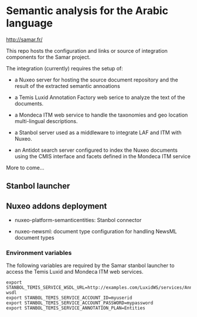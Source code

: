 # Semantic analysis for the Arabic language

http://samar.fr/

This repo hosts the configuration and links or source of integration
components for the Samar project.

The integration (currently) requires the setup of:

* a Nuxeo server for hosting the source document repository and the result of
  the extracted semantic annoations

* a Temis Luxid Annotation Factory web serice to analyze the text of the
  documents.

* a Mondeca ITM web service to handle the taxonomies and geo location
  multi-lingual descriptions.

* a Stanbol server used as a middleware to integrate LAF and ITM with Nuxeo.

* an Antidot search server configured to index the Nuxeo documents using the
  CMIS interface and facets defined in the Mondeca ITM service

More to come...


## Stanbol launcher

## Nuxeo addons deployment

* nuxeo-platform-semanticentities: Stanbol connector

* nuxeo-newsml: document type configuration for handling NewsML document types


### Environment variables

The following variables are required by the Samar stanbol launcher to access
the Temis Luxid and Mondeca ITM web services.

    export STANBOL_TEMIS_SERVICE_WSDL_URL=http://examples.com/LuxidWS/services/Annotation?wsdl
    export STANBOL_TEMIS_SERVICE_ACCOUNT_ID=myuserid
    export STANBOL_TEMIS_SERVICE_ACCOUNT_PASSWORD=mypassword
    export STANBOL_TEMIS_SERVICE_ANNOTATION_PLAN=Entities
